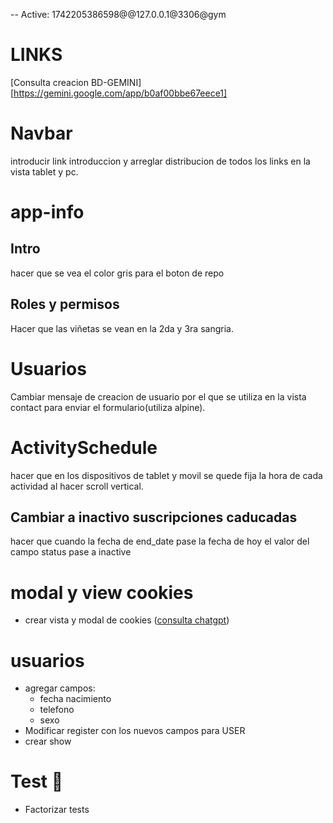 -- Active: 1742205386598@@127.0.0.1@3306@gym
# LINKS
[Consulta creacion BD-GEMINI][https://gemini.google.com/app/b0af00bbe67eece1]

# Navbar
introducir link introduccion y arreglar distribucion de todos los links en la vista tablet y pc.

# app-info
## Intro
hacer que se vea el color gris para el boton de repo
## Roles y permisos
Hacer que las viñetas se vean en la 2da y 3ra sangria.

# Usuarios
Cambiar mensaje de creacion de usuario por el que se utiliza en la vista contact para enviar el formulario(utiliza alpine).

# ActivitySchedule
hacer que en los dispositivos de tablet y movil se quede fija la hora de cada actividad al hacer scroll vertical.

##  Cambiar a inactivo suscripciones caducadas
hacer que cuando la fecha de end_date pase la fecha de hoy el valor del campo status pase a inactive  

# modal y view cookies
- crear vista y modal de cookies
([consulta chatgpt](https://chatgpt.com/c/67ed1102-4b64-8005-be3b-37ee37785a34?src=history_search))

# usuarios
- agregar campos:
    - fecha nacimiento
    - telefono
    - sexo
- Modificar register con los nuevos campos para USER    
- crear show 

# Test 🧪
- Factorizar tests